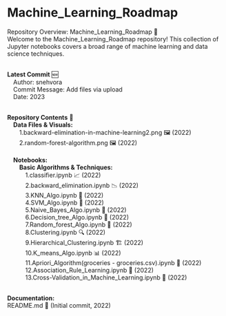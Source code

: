 # Machine_Learning_Roadmap

Repository Overview: Machine_Learning_Roadmap 🚀</br>
Welcome to the Machine_Learning_Roadmap repository! This collection of Jupyter notebooks covers a broad range of machine learning and data science techniques.</br></br>

<b>Latest Commit</b> 🆕</br>
  &emsp;Author: snehvora</br>
  &emsp;Commit Message: Add files via upload</br>
  &emsp;Date: 2023</br></br>
  
<b>Repository Contents</b> 📁</br>
  &emsp;<b>Data Files & Visuals:</b></br>
    &emsp;&emsp;1.backward-elimination-in-machine-learning2.png 🖼️ (2022)</br>
    &emsp;&emsp;2.random-forest-algorithm.png 🖼️ (2022)</br>
</br>
  &emsp;<b>Notebooks:</b></br>
    &emsp;&emsp;<b>Basic Algorithms & Techniques:</b></br>
      &emsp;&emsp;&emsp;1.classifier.ipynb 📈 (2022)</br>
      &emsp;&emsp;&emsp;2.backward_elimination.ipynb 📉 (2022)</br>
      &emsp;&emsp;&emsp;3.KNN_Algo.ipynb 🤖 (2022)</br>
      &emsp;&emsp;&emsp;4.SVM_Algo.ipynb 🤖 (2022)</br>
      &emsp;&emsp;&emsp;5.Naive_Bayes_Algo.ipynb 🤔 (2022)</br>
      &emsp;&emsp;&emsp;6.Decision_tree_Algo.ipynb 🌳 (2022)</br>
      &emsp;&emsp;&emsp;7.Random_forest_Algo.ipynb 🌲 (2022)</br>
      &emsp;&emsp;&emsp;8.Clustering.ipynb 🔍 (2022)</br>
      &emsp;&emsp;&emsp;9.Hierarchical_Clustering.ipynb 🏗️ (2022)</br>
      &emsp;&emsp;&emsp;10.K_means_Algo.ipynb 📊 (2022)</br>
      &emsp;&emsp;&emsp;11.Apriori_Algorithm(groceries - groceries.csv).ipynb 🛒 (2022)</br>
      &emsp;&emsp;&emsp;12.Association_Rule_Learning.ipynb 🧩 (2022)</br>
      &emsp;&emsp;&emsp;13.Cross-Validation_in_Machine_Learning.ipynb 🔄 (2022)</br></br>
    
<b>Documentation:</b></br>
README.md 📜 (Initial commit, 2022)</br>
